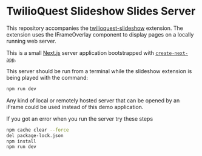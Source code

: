 # TwilioQuest Slideshow Slides Server

This repository accompanies the [twilioquest-slideshow](https://github.com/TwilioQuest/twilioquest-slideshow) extension. The extension uses the IFrameOverlay component to display pages on a locally running web server.

This is a small [Next.js](https://nextjs.org/) server application bootstrapped with [`create-next-app`](https://github.com/vercel/next.js/tree/canary/packages/create-next-app).

This server should be run from a terminal while the slideshow extension is being played with the command:

```bash
npm run dev
```

Any kind of local or remotely hosted server that can be opened by an iFrame could be used instead of this demo application.

If you got an error when you run the server try these steps

```bash
npm cache clear --force
del package-lock.json
npm install
npm run dev
```
